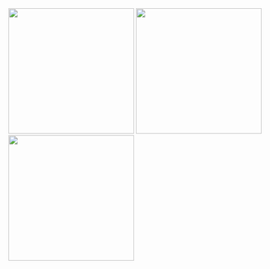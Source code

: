 <img src = "https://github.com/user-attachments/assets/13d3394e-4a97-49f2-916c-9686a8bb93fc" width="250">
<img src = "https://github.com/user-attachments/assets/f3bff71e-24bc-4978-b909-80ead4aa3308" width="250">
<img src = "https://github.com/user-attachments/assets/21cc6f17-90b0-4f01-9a26-9b71353915e1" width="250">

